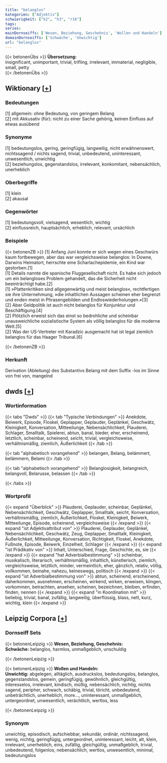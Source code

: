 ```yaml
---
title: "belanglos"
kategorien: ["Adjektiv"]
schwierigkeit: ["k2", "h3", "r16"]
tags:
series:
mainDornseiffs: ['Wesen, Beziehung, Geschehnis', 'Wollen und Handeln']
domainDornseiffs: ['Schwäche', 'Unwichtig']
url: "belanglos"
---
```


{{< betonenÜbs >}}
**Übersetzung:**  
insignificant, unimportant, trivial, trifling, irrelevant, immaterial, negligible, small, petty  
{{< /betonenÜbs >}}

## Wiktionary [[+](https://de.wiktionary.org/wiki/belanglos)]

### Bedeutungen
[1] allgemein: ohne Bedeutung, von geringem Belang  
[2] mit Akkusativ (für): nicht zu einer Sache gehörig, keinen Einfluss auf etwas ausübend  

### Synonyme
[1] bedeutungslos, gering, geringfügig, langweilig, nicht erwähnenswert, nichtssagend / nichts sagend, trivial, unbedeutend, uninteressant, unwesentlich, unwichtig  
[2] beziehungslos, gegenstandslos, irrelevant, konkomitant, nebensächlich, unerheblich  

### Oberbegriffe
[1] klein  
[2] akausal  

### Gegenwörter
[1] bedeutungsvoll, vielsagend, wesentlich, wichtig  
[2] einflussreich, hauptsächlich, erheblich, relevant, ursächlich  

### Beispiele
{{< betonenZB >}}
[1] Anfang Juni konnte er sich wegen eines Geschwürs kaum fortbewegen, aber das war vergleichsweise belanglos: In Downe, Darwins Heimatort, herrschte eine Scharlachepidemie, ein Kind war gestorben.[1]  
[1] Details nannte die spanische Fluggesellschaft nicht. Es habe sich jedoch um ein belangloses Problem gehandelt, das die Sicherheit nicht beeinträchtigt habe.[2]  
[1] »Plattenkritiken sind allgegenwärtig und meist belanglos«, rechtfertigen sie ihre Unternehmung, »die inhaltlichen Aussagen scheinen eher begrenzt und enden meist in Phrasengebilden und Endloswiederholungen.«[3]  
[2] Aber Geldpolitik ist auch nicht belanglos für Konjunktur und Beschäftigung.[4]  
[2] Plötzlich erweist sich das einst so bedrohliche und scheinbar unausweichliche sozialistische System als völlig belanglos für die moderne Welt.[5]  
[2] Was der US-Vertreter mit Karadzic ausgemacht hat ist legal ziemlich belanglos für das Haager Tribunal.[6]  

{{< /betonenZB >}}
### Herkunft
Derivation (Ableitung) des Substantivs Belang mit dem Suffix -los im Sinne von frei von, mangelnd  



## dwds [[+](https://www.dwds.de/wb/belanglos)]

### Wortinformation
{{< tabs "Dwds" >}}
{{< tab "Typische Verbindungen" >}}
Anekdote, Beiwerk, Episode, Floskel, Geplapper, Geplauder, Geplänkel, Geschwätz, Kleinigkeit, Konversation, Mitteeilunge, Nebensächlichkeit, Plauderei, Schlager, Smalltalk, Spielerei, abtun, banal, bieder, eher, erscheinend, letztlich, scheinbar, scheinend, seicht, trivial, vergleichsweise, verhältnismäßig, ziemlich, Äußerlichkeit
{{< /tab >}}

{{< tab "alphabetisch vorangehend" >}}
belangen, Belang, belämmert, belämmern, Belami
{{< /tab >}}

{{< tab "alphabetisch vorangehend" >}}
Belanglosigkeit, belangreich, belangvoll, Belarusse, belassen
{{< /tab >}}

{{< /tabs >}}

### Wortprofil
{{< expand "Überblick" >}} Plauderei, Geplauder, scheinbar, Geplänkel, Nebensächlichkeit, Geschwätz, Geplapper, Smalltalk, seicht, Konversation, verhältnismäßig, ziemlich, Äußerlichkeit, Floskel, Kleinigkeit, Beiwerk, Mitteeilunge, Episode, scheinend, vergleichsweise {{< /expand >}}
{{< expand "ist Adjektivattribut von" >}} Plauderei, Geplauder, Geplänkel, Nebensächlichkeit, Geschwätz, Zeug, Geplapper, Smalltalk, Kleinigkeit, Äußerlichkeit, Mitteeilunge, Konversation, Richtigkeit, Floskel, Anekdote, Fußnote, Episode, Beiwerk, Einzelheit, Schlager {{< /expand >}}
{{< expand "ist Prädikativ von" >}} Inhalt, Unterschied, Frage, Geschichte, es, sie {{< /expand >}}
{{< expand "hat Adverbialbestimmung" >}} scheinbar, musikalisch, literarisch, verhältnismäßig, inhaltlich, künstlerisch, ziemlich, vergleichsweise, letztlich, minder, vermeintlich, eher, gänzlich, relativ, völlig, vollkommen, beinahe, nahezu, keineswegs, politisch {{< /expand >}}
{{< expand "ist Adverbialbestimmung von" >}} abtun, scheinend, erscheinend, daherkommen, ausnehmen, erscheinen, wirkend, wirken, erweisen, klingen, vorkommen, betrachten, ansehen, scheinen, bezeichnen, bleiben, erfinden, finden, nennen {{< /expand >}}
{{< expand "in Koordination mit" >}} beliebig, trivial, banal, zufällig, langweilig, überflüssig, blass, nett, kurz, wichtig, klein {{< /expand >}}

## Leipzig Corpora [[+](https://corpora.uni-leipzig.de/en/res?word=belanglos&corpusId=deu_newscrawl-public_2018)]

### Dornseiff Sets
{{< betonenLeipzig >}}
**Wesen, Beziehung, Geschehnis:**  
**Schwäche:** belanglos, harmlos, unmaßgeblich, unschuldig  

{{< /betonenLeipzig >}}


{{< betonenLeipzig >}}
**Wollen und Handeln:**  
**Unwichtig:** abgelegen, alltäglich, ausdruckslos, bedeutungslos, belanglos, gegenstandslos, gemein, geringfügig, gewöhnlich, gleichgültig, interesselos, irrelevant, kindisch, müßig, nebensächlich, nichtig, nichts sagend, peripher, schwach, schäbig, trivial, töricht, unbedeutend, unbeträchtlich, unerheblich, more..., uninteressant, unmaßgeblich, untergeordnet, unwesentlich, verächtlich, wertlos, less  

{{< /betonenLeipzig >}}

### Synonym
unwichtig, episodisch, aufschiebbar, sekundär, ordinär, nichtssagend, wenig, nichtig, geringfügig, untergeordnet, uninteressant, leicht, alt, klein, irrelevant, unerheblich, eins, zufällig, gleichgültig, unmaßgeblich, trivial, unbedeutend, folgenlos, nebensächlich, wertlos, unwesentlich, minimal, bedeutungslos

